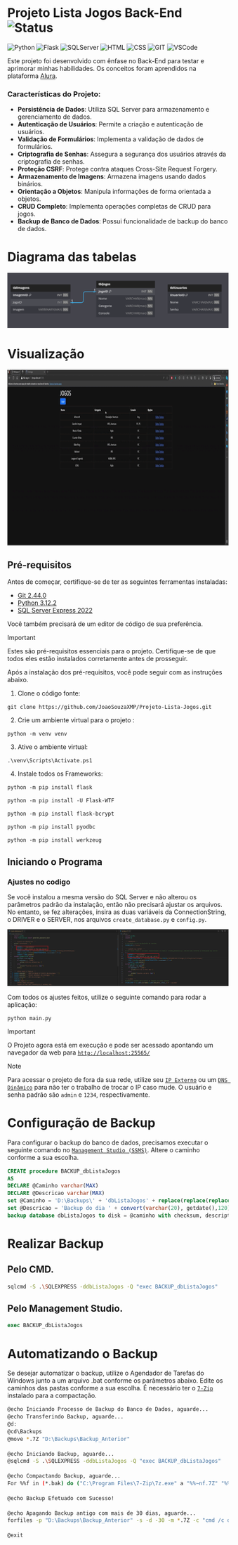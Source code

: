 # Projeto Lista Jogos Back-End ![Status](https://img.shields.io/badge/STATUS-Concluido-y) 
![Python](https://img.shields.io/badge/Python-3776AB?style=()&logo=python&logoColor=ffffff) ![Flask](https://img.shields.io/badge/Flask-000000?style=()&logo=flask&logoColor=ffffff) ![SQLServer](https://img.shields.io/badge/SQL_Server-CC2927?style==()&logo=microsoftsqlserver&logoColor=ffffff) ![HTML](https://img.shields.io/badge/HTML-E34F26?style=()&logo=html5&logoColor=ffffff) ![CSS](https://img.shields.io/badge/CSS-1572B6?style=()&logo=css3&logoColor=ffffff) ![GIT](https://img.shields.io/badge/GIT-F05032?style=()&logo=git&logoColor=ffffff) ![VSCode](https://img.shields.io/badge/VS_Code-007ACC?style=()&logo=visualstudiocode&logoColor=ffffff)

Este projeto foi desenvolvido com ênfase no Back-End para testar e aprimorar minhas habilidades. Os conceitos foram aprendidos na plataforma [Alura](https://www.alura.com.br/).

### Características do Projeto:

- **Persistência de Dados**: Utiliza SQL Server para armazenamento e gerenciamento de dados.
- **Autenticação de Usuários**: Permite a criação e autenticação de usuários.
- **Validação de Formulários**: Implementa a validação de dados de formulários.
- **Criptografia de Senhas**: Assegura a segurança dos usuários através da criptografia de senhas.
- **Proteção CSRF**: Protege contra ataques Cross-Site Request Forgery.
- **Armazenamento de Imagens**: Armazena imagens usando dados binários.
- **Orientação a Objetos**: Manipula informações de forma orientada a objetos.
- **CRUD Completo**: Implementa operações completas de CRUD para jogos.
- **Backup de Banco de Dados**: Possui funcionalidade de backup do banco de dados.

# Diagrama das tabelas
![Diagrama-Tabelas](https://github.com/JoaoSouzaXMP/Projeto-Lista-Jogos/blob/main/uploads/imgs/diagrama_tabelas.png)

# Visualização
<img width="100%" height="400" src='https://github.com/JoaoSouzaXMP/Projeto-Lista-Jogos/blob/main/uploads/imgs/visualiza%C3%A7%C3%A3o.gif'>

## Pré-requisitos

Antes de começar, certifique-se de ter as seguintes ferramentas instaladas:

- [Git 2.44.0](https://git-scm.com/download/win)
- [Python 3.12.2](https://www.python.org/downloads/release/python-3122/)
- [SQL Server Express 2022](https://www.microsoft.com/pt-br/sql-server/sql-server-2022)

Você também precisará de um editor de código de sua preferência.

> [!IMPORTANT]
> Estes são pré-requisitos essenciais para o projeto. Certifique-se de que todos eles estão instalados corretamente antes de prosseguir.

Após a instalação dos pré-requisitos, você pode seguir com as instruções abaixo.

1. Clone o código fonte:
```git
git clone https://github.com/JoaoSouzaXMP/Projeto-Lista-Jogos.git
```

2. Crie um ambiente virtual para o projeto :
```
python -m venv venv
```

3. Ative o ambiente virtual:
```
.\venv\Scripts\Activate.ps1
```

4. Instale todos os Frameworks:
```
python -m pip install flask
```
```
python -m pip install -U Flask-WTF
```
```
python -m pip install flask-bcrypt
```
```
python -m pip install pyodbc
```
```
python -m pip install werkzeug
```

## Iniciando o Programa
### Ajustes no codigo
Se você instalou a mesma versão do SQL Server e não alterou os parâmetros padrão da instalação, então não precisará ajustar os arquivos. No entanto, se fez alterações, insira as duas variáveis da ConnectionString, o DRIVER e o SERVER, nos arquivos `create_database.py` e `config.py`.

![ConnectionString](https://github.com/JoaoSouzaXMP/Projeto-Lista-Jogos/blob/main/uploads/imgs/ConnectionStringg.jpg)

Com todos os ajustes feitos, utilize o seguinte comando para rodar a aplicação:
```
python main.py
```
> [!IMPORTANT]
> O Projeto agora está em execução e pode ser acessado apontando um navegador da web para [`http://localhost:25565/`](http://localhost:25565/)

> [!NOTE]
> Para acessar o projeto de fora da sua rede, utilize seu [`IP Externo`](https://www.invertexto.com/teste-de-portas) ou um [`DNS Dinâmico`](https://www.noip.com/pt-BR) para não ter o trabalho de trocar o IP caso mude. O usuário e senha padrão são `admin` e `1234`, respectivamente.

# Configuração de Backup

Para configurar o backup do banco de dados, precisamos executar o seguinte comando no [`Management Studio (SSMS)`](https://aka.ms/ssmsfullsetup). Altere o caminho conforme a sua escolha.
```sql
CREATE procedure BACKUP_dbListaJogos
AS
DECLARE @Caminho varchar(MAX)
DECLARE @Descricao varchar(MAX)
set @Caminho = 'D:\Backups\' + 'dbListaJogos' + replace(replace(replace(convert(varchar(20), getdate(), 120), '-',''),':',''),' ','_') + '.bak'
set @Descricao = 'Backup do dia ' + convert(varchar(20), getdate(),120)
backup database dbListaJogos to disk = @caminho with checksum, description = @Descricao
```
# Realizar Backup 
## Pelo CMD.
```bash
sqlcmd -S .\SQLEXPRESS -ddbListaJogos -Q "exec BACKUP_dbListaJogos"
```
## Pelo Management Studio.
```sql
exec BACKUP_dbListaJogos
```

# Automatizando o Backup
Se desejar automatizar o backup, utilize o Agendador de Tarefas do Windows junto a um arquivo .bat conforme os parâmetros abaixo. Edite os caminhos das pastas conforme a sua escolha. É necessário ter o [`7-Zip`](https://www.7-zip.org/download.html) instalado para a compactação.
```bash
@echo Iniciando Processo de Backup do Banco de Dados, aguarde...
@echo Transferindo Backup, aguarde...
@d:
@cd\Backups
@move *.7Z "D:\Backups\Backup_Anterior"

@echo Iniciando Backup, aguarde...
@sqlcmd -S .\SQLEXPRESS -ddbListaJogos -Q "exec BACKUP_dbListaJogos"

@echo Compactando Backup, aguarde...
For %%f in (*.bak) do ("C:\Program Files\7-Zip\7z.exe" a "%%~nf.7Z" "%%f" -sdel)

@echo Backup Efetuado com Sucesso!

@echo Apagando Backup antigo com mais de 30 dias, aguarde...
forfiles -p "D:\Backups\Backup_Anterior" -s -d -30 -m *.7Z -c "cmd /c del /f /q @path"

@exit
```
